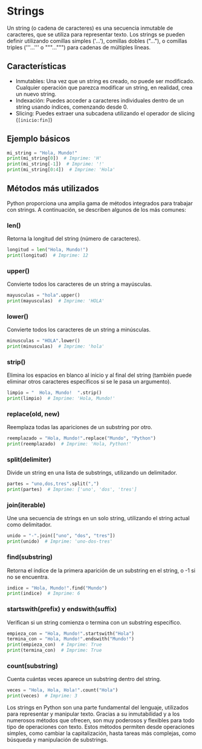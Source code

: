 # Strings

Un string (o cadena de caracteres) es una secuencia inmutable de caracteres, que se utiliza para representar texto. Los strings se pueden definir utilizando comillas simples ('...'), comillas dobles ("..."), o comillas triples ('''...''' o """...""") para cadenas de múltiples líneas.

## Características

- Inmutables: Una vez que un string es creado, no puede ser modificado. Cualquier operación que parezca modificar un string, en realidad, crea un nuevo string.
- Indexación: Puedes acceder a caracteres individuales dentro de un string usando índices, comenzando desde 0.
- Slicing: Puedes extraer una subcadena utilizando el operador de slicing (`[inicio:fin]`)

## Ejemplo básicos

```python
mi_string = "Hola, Mundo!"
print(mi_string[0])  # Imprime: 'H'
print(mi_string[-1])  # Imprime: '!'
print(mi_string[0:4])  # Imprime: 'Hola'
```

## Métodos más utilizados

Python proporciona una amplia gama de métodos integrados para trabajar con strings. A continuación, se describen algunos de los más comunes:

### len()

Retorna la longitud del string (número de caracteres).

```python
longitud = len("Hola, Mundo!")
print(longitud)  # Imprime: 12
```

### upper()

Convierte todos los caracteres de un string a mayúsculas.

```python
mayusculas = "hola".upper()
print(mayusculas)  # Imprime: 'HOLA'
```

### lower()

Convierte todos los caracteres de un string a minúsculas.

```python
minusculas = "HOLA".lower()
print(minusculas)  # Imprime: 'hola'
```

### strip()

Elimina los espacios en blanco al inicio y al final del string (también puede eliminar otros caracteres específicos si se le pasa un argumento).

```python
limpio = "  Hola, Mundo!  ".strip()
print(limpio)  # Imprime: 'Hola, Mundo!'
```

### replace(old, new)

Reemplaza todas las apariciones de un substring por otro.

```python
reemplazado = "Hola, Mundo!".replace("Mundo", "Python")
print(reemplazado)  # Imprime: 'Hola, Python!'
```

### split(delimiter)

Divide un string en una lista de substrings, utilizando un delimitador.

```python
partes = "uno,dos,tres".split(",")
print(partes)  # Imprime: ['uno', 'dos', 'tres']
```

### join(iterable)

Une una secuencia de strings en un solo string, utilizando el string actual como delimitador.

```python
unido = "-".join(["uno", "dos", "tres"])
print(unido)  # Imprime: 'uno-dos-tres'
```

### find(substring)

Retorna el índice de la primera aparición de un substring en el string, o -1 si no se encuentra.

```python
indice = "Hola, Mundo!".find("Mundo")
print(indice)  # Imprime: 6
```

### startswith(prefix) y endswith(suffix)

Verifican si un string comienza o termina con un substring específico.

```python
empieza_con = "Hola, Mundo!".startswith("Hola")
termina_con = "Hola, Mundo!".endswith("Mundo!")
print(empieza_con)  # Imprime: True
print(termina_con)  # Imprime: True
```

### count(substring)

Cuenta cuántas veces aparece un substring dentro del string.

```python
veces = "Hola, Hola, Hola!".count("Hola")
print(veces)  # Imprime: 3
```

Los strings en Python son una parte fundamental del lenguaje, utilizados para representar y manipular texto. Gracias a su inmutabilidad y a los numerosos métodos que ofrecen, son muy poderosos y flexibles para todo tipo de operaciones con texto. Estos métodos permiten desde operaciones simples, como cambiar la capitalización, hasta tareas más complejas, como búsqueda y manipulación de substrings.